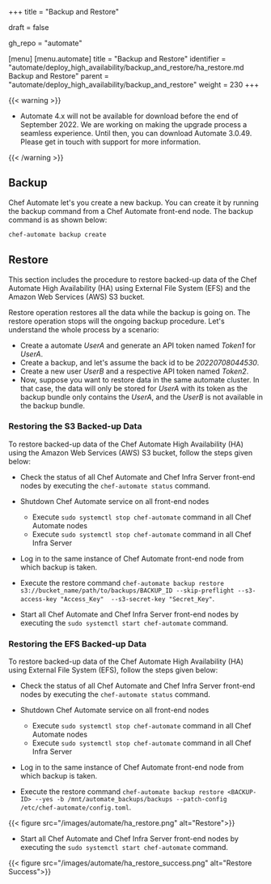 +++
title = "Backup and Restore"

draft = false

gh_repo = "automate"

[menu]
  [menu.automate]
    title = "Backup and Restore"
    identifier = "automate/deploy_high_availability/backup_and_restore/ha_restore.md Backup and Restore"
    parent = "automate/deploy_high_availability/backup_and_restore"
    weight = 230
+++

{{< warning >}}

- Automate 4.x will not be available for download before the end of September 2022. We are working on making the upgrade process a seamless experience. Until then, you can download Automate 3.0.49. Please get in touch with support for more information. 

{{< /warning >}}

## Backup

Chef Automate let's you create a new backup. You can create it by running the backup command from a Chef Automate front-end node. The backup command is as shown below:

```cmd
chef-automate backup create
```

## Restore

This section includes the procedure to restore backed-up data of the Chef Automate High Availability (HA) using External File System (EFS) and the Amazon Web Services (AWS) S3 bucket.

Restore operation restores all the data while the backup is going on. The restore operation stops will the ongoing backup procedure. Let's understand the whole process by a scenario:

- Create a automate *UserA* and generate an API token named *Token1* for *UserA*.
- Create a  backup, and let's assume the back id to be *20220708044530*.
- Create a new user *UserB* and a respective API token named *Token2*.
- Now, suppose you want to restore data in the same automate cluster. In that case, the data will only be stored for *UserA* with its token as the backup bundle only contains the *UserA*, and the *UserB* is not available in the backup bundle.

### Restoring the S3 Backed-up Data

To restore backed-up data of the Chef Automate High Availability (HA) using the Amazon Web Services (AWS) S3 bucket, follow the steps given below:

- Check the status of all Chef Automate and Chef Infra Server front-end nodes by executing the `chef-automate status` command.

- Shutdown Chef Automate service on all front-end nodes
  - Execute `sudo systemctl stop chef-automate` command in all Chef Automate nodes
  - Execute `sudo systemctl stop chef-automate` command in all Chef Infra Server 

- Log in to the same instance of Chef Automate front-end node from which backup is taken.

- Execute the restore command `chef-automate backup restore s3://bucket_name/path/to/backups/BACKUP_ID --skip-preflight --s3-access-key "Access_Key"  --s3-secret-key "Secret_Key"`.

- Start all Chef Automate and Chef Infra Server front-end nodes by executing the `sudo systemctl start chef-automate` command.

### Restoring the EFS Backed-up Data

To restore backed-up data of the Chef Automate High Availability (HA) using External File System (EFS), follow the steps given below:

- Check the status of all Chef Automate and Chef Infra Server front-end nodes by executing the `chef-automate status` command.

- Shutdown Chef Automate service on all front-end nodes 
  - Execute `sudo systemctl stop chef-automate` command in all Chef Automate nodes
  - Execute `sudo systemctl stop chef-automate` command in all Chef Infra Server 

- Log in to the same instance of Chef Automate front-end node from which backup is taken.

- Execute the restore command `chef-automate backup restore <BACKUP-ID> --yes -b /mnt/automate_backups/backups --patch-config /etc/chef-automate/config.toml`.

{{< figure src="/images/automate/ha_restore.png" alt="Restore">}}

- Start all Chef Automate and Chef Infra Server front-end nodes by executing the `sudo systemctl start chef-automate` command.

{{< figure src="/images/automate/ha_restore_success.png" alt="Restore Success">}}
